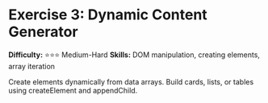 # Exercise 3: Dynamic Content Generator
**Difficulty:** ⭐⭐⭐ Medium-Hard
**Skills:** DOM manipulation, creating elements, array iteration

Create elements dynamically from data arrays. Build cards, lists, or tables using createElement and appendChild.
